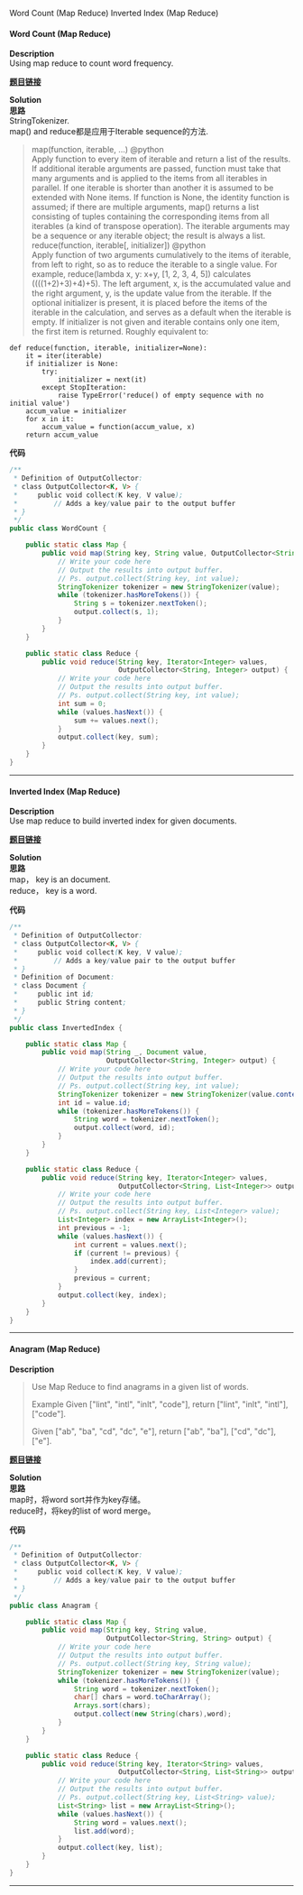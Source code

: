 Word Count (Map Reduce)
Inverted Index (Map Reduce)
 
#### Word Count (Map Reduce)

**Description**   
Using map reduce to count word frequency.

**[题目链接](http://www.lintcode.com/en/problem/word-count-map-reduce/)**    

**Solution**   
**思路**  
StringTokenizer.   
map() and reduce都是应用于Iterable sequence的方法.  
>map(function, iterable, ...) @python  
Apply function to every item of iterable and return a list of the results. If additional iterable arguments are passed, function must take that many arguments and is applied to the items from all iterables in parallel. If one iterable is shorter than another it is assumed to be extended with None items. If function is None, the identity function is assumed; if there are multiple arguments, map() returns a list consisting of tuples containing the corresponding items from all iterables (a kind of transpose operation). The iterable arguments may be a sequence or any iterable object; the result is always a list.  
reduce(function, iterable[, initializer])  @python  
Apply function of two arguments cumulatively to the items of iterable, from left to right, so as to reduce the iterable to a single value. For example, reduce(lambda x, y: x+y, [1, 2, 3, 4, 5]) calculates ((((1+2)+3)+4)+5). The left argument, x, is the accumulated value and the right argument, y, is the update value from the iterable. If the optional initializer is present, it is placed before the items of the iterable in the calculation, and serves as a default when the iterable is empty. If initializer is not given and iterable contains only one item, the first item is returned. Roughly equivalent to:
```
def reduce(function, iterable, initializer=None):
    it = iter(iterable)
    if initializer is None:
        try:
            initializer = next(it)
        except StopIteration:
            raise TypeError('reduce() of empty sequence with no initial value')
    accum_value = initializer
    for x in it:
        accum_value = function(accum_value, x)
    return accum_value
```  
**代码**   
```java
/**
 * Definition of OutputCollector:
 * class OutputCollector<K, V> {
 *     public void collect(K key, V value);
 *         // Adds a key/value pair to the output buffer
 * }
 */
public class WordCount {

    public static class Map {
        public void map(String key, String value, OutputCollector<String, Integer> output) {
            // Write your code here
            // Output the results into output buffer.
            // Ps. output.collect(String key, int value);
            StringTokenizer tokenizer = new StringTokenizer(value);
            while (tokenizer.hasMoreTokens()) {
                String s = tokenizer.nextToken();
                output.collect(s, 1);
            }
        }
    }

    public static class Reduce {
        public void reduce(String key, Iterator<Integer> values,
                           OutputCollector<String, Integer> output) {
            // Write your code here
            // Output the results into output buffer.
            // Ps. output.collect(String key, int value);
            int sum = 0;
            while (values.hasNext()) {
                sum += values.next();
            }
            output.collect(key, sum);
        }
    }
}

```
* * *

####  Inverted Index (Map Reduce)

**Description**   
Use map reduce to build inverted index for given documents.

**[题目链接](http://www.lintcode.com/en/problem/inverted-index-map-reduce/)**    

**Solution**   
**思路**  
map， key is an document.  
reduce， key is a word.  

**代码**   
```java
/**
 * Definition of OutputCollector:
 * class OutputCollector<K, V> {
 *     public void collect(K key, V value);
 *         // Adds a key/value pair to the output buffer
 * }
 * Definition of Document:
 * class Document {
 *     public int id;
 *     public String content;
 * }
 */
public class InvertedIndex {

    public static class Map {
        public void map(String _, Document value,
                        OutputCollector<String, Integer> output) {
            // Write your code here
            // Output the results into output buffer.
            // Ps. output.collect(String key, int value);
            StringTokenizer tokenizer = new StringTokenizer(value.content);
            int id = value.id;
            while (tokenizer.hasMoreTokens()) {
                String word = tokenizer.nextToken();
                output.collect(word, id);
            }
        }
    }

    public static class Reduce {
        public void reduce(String key, Iterator<Integer> values,
                           OutputCollector<String, List<Integer>> output) {
            // Write your code here
            // Output the results into output buffer.
            // Ps. output.collect(String key, List<Integer> value);
            List<Integer> index = new ArrayList<Integer>();
            int previous = -1;
            while (values.hasNext()) {
                int current = values.next();
                if (current != previous) {
                    index.add(current);
                }
                previous = current;
            }
            output.collect(key, index);
        }
    }
}

```
* * *
####  Anagram (Map Reduce)

**Description**   
>Use Map Reduce to find anagrams in a given list of words.  
>
>Example
>Given ["lint", "intl", "inlt", "code"], return ["lint", "inlt", "intl"],["code"].  
>
>Given ["ab", "ba", "cd", "dc", "e"], return ["ab", "ba"], ["cd", "dc"], ["e"].  

**[题目链接](http://www.lintcode.com/en/problem/anagram-map-reduce/#)**    

**Solution**   
**思路**  
map时，将word sort并作为key存储。  
reduce时，将key的list of word merge。   


**代码**   
```java
/**
 * Definition of OutputCollector:
 * class OutputCollector<K, V> {
 *     public void collect(K key, V value);
 *         // Adds a key/value pair to the output buffer
 * }
 */
public class Anagram {

    public static class Map {
        public void map(String key, String value,
                        OutputCollector<String, String> output) {
            // Write your code here
            // Output the results into output buffer.
            // Ps. output.collect(String key, String value);
            StringTokenizer tokenizer = new StringTokenizer(value);
            while (tokenizer.hasMoreTokens()) {
                String word = tokenizer.nextToken();
                char[] chars = word.toCharArray();
                Arrays.sort(chars);
                output.collect(new String(chars),word);
            }
        }
    }

    public static class Reduce {
        public void reduce(String key, Iterator<String> values,
                           OutputCollector<String, List<String>> output) {
            // Write your code here
            // Output the results into output buffer.
            // Ps. output.collect(String key, List<String> value);
            List<String> list = new ArrayList<String>();
            while (values.hasNext()) {
                String word = values.next();
                list.add(word);
            }
            output.collect(key, list);
        }
    }
}

```
* * *

